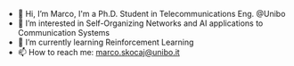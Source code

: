 - 👋 Hi, I’m Marco, I'm a Ph.D. Student in Telecommunications Eng. @Unibo
- 👀 I’m interested in Self-Organizing Networks and AI applications to Communication Systems
- 🌱 I’m currently learning Reinforcement Learning
- 📫 How to reach me: marco.skocaj@unibo.it

<!---
mscotch/mscotch is a ✨ special ✨ repository because its `README.md` (this file) appears on your GitHub profile.
You can click the Preview link to take a look at your changes.
--->
